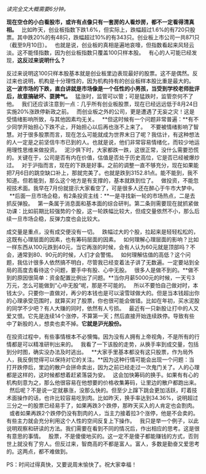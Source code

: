 *读完全文大概需要6分钟。*
  
**现在空仓的小白看股市，或许有点像只有一套房的人看炒房，都不一定看得清真相。**
 
比如昨天，创业板指数下跌1.6%，但实际上，跌幅超过1.6%的有720只股票。其中跌20%的有48只，跌幅超过10%的有343只。创业板上市公司一共871只（截至9月10日）。
 
也就是说，创业板的真相是遍地哀嚎，但指数看起来风轻云淡。这不能怪指数，因为创业板指数只覆盖100只样本股。
 
有心的人可能已经发现，**这反过来说明什么？**
  
反过来说明这100只样本股基本就是创业板里边表现最好的股票。这不是偶然。反过来也说明，机构是十分理性的，因为机构持有的创业板样本股比重是最大的。
 
**这一波市场的下跌，直白讲就是市场像是一个任性的小男孩，当受到学校老师批评后，故意搞破坏、耍脾气。**
 
猛涨时，监管可以管；可是猛跌时，监管奈何不了他。
 
我们还应该注意到一点：几乎所有创业板股票，现在已经远远低于8月24日实施20%涨跌停新政之前。
 
而创业板之外的公司，更是遭遇了无妄之灾！这是受情绪影响所致，与其他因素均无关。
 
**但这时候有一个问题非常普遍：**有不少同学开始担心下跌不止，开始担心以后再也涨不上来了。
 
不要被情绪影响了智慧。对于很多股票而言，现在怎么可能就成为世界末日了呢？我估计，有这种想法的人一定是之前坚信牛市已到的人。也就是说，他们非常容易情绪化，而较少地运用理性思维来做投资。
 
泥沙俱下时，大家都跌一跌，这很正常，没什么需要恐慌的。关键在于，公司是否有内在价值，估值是否处于历史高位，它是否已经被爆炒过。
 
对于沪指而言，现在的下跌是好事。之前的调整一直不够充分，现在如果能把7月6日的跳空缺口补上，那就完美了。也就是跌到3152.81点。能不能到，我不知道。但若能到，那么这个地方是有支撑的，基本就跌到位了。
 
做投资，不能忽视技术面。我早在7月份就提示大家看空了，可是很多人还在醉心于牛市大梦中。
 
**后面一旦市场企稳，有2条投资主线：**一是寻找新一轮的市场热点，二是去抓反弹股。
 
第一条属于消息面和基本面的综合研判。第二条则需要现在就抓紧做功课：比如前期比较强势的个股，这一轮跌幅比较大，但成交量依然不小，那么后续一旦市场企稳，反弹力度也会比较大。
  
成交量是重点，没有成交便没有一切。
 
跌幅过大的个股，拉起来是轻轻松松的，这既有心理层面的因素，也有筹码层面的因素。
 
如何理解心理层面的影响？比如一样东西从100元跌到40元，当它再涨的时候，会有人认为60元就是顶部吗？不会，通常到80、90元的时候，人们才会警惕。
 
如何理解估值的高低？这个问题，我估计很多人依然搞不明白，尽管我已经变着法子讲了无数遍。一定要站到全局的高度去看待这个问题，要手中有股、心中无股。
 
很多人是做不到的。**做不到的原因很简单：资金配置比例出了问题。**当你月薪5000元的时候，一天亏3万元，怎么可能做到“心中无股”呢，那是不可能的。
 
所以不要怕自己做对时，本钱太少。只要你一直做对，再少的本钱也是可以滚雪球做大的。但是当本钱超出你的心理承受范围时，就算买对了股票，你也很可能会做错。比如在年初，买水泥股的同学不少吧？有人大赚的同时，依然有人亏损。
 
最近有一只新股让打中的人又爱又恨。它先是连续14个涨停，不算第一天；然后直接开始连续跌停。导致有些中了新股的人，想卖也卖不掉。**它就是沪光股份。**
  
在投资过程中，有些事情根本不必懊悔。因为没有人拥有上帝视角，不是所有的行情都是可以精准研判出来的。
 
我看了一下该股的走势，从换手率到成交量，包括到分时图，确实没办法及时逃出。
 
**大家手里基本都没有这只股票，作为局外人，我反倒觉得可以保持对它的关注。**因为这种行情可能会出现一个问题：当打开跌停后，里边的散户会拼命卖出，因为之前已经走过一次鬼门关了。人的心理都是这样的，这时候都想着赶紧落袋为安。
 
这会加快筹码的换手。如果有有心的机构刻意为之，那么他很容易在他想要的价格收集筹码，让里边的散户都跑出来。
 
然后呢？不是说一定就暴涨，没那么快的。但至少上蹿下跳会更加活跃，盯着技术面操作的话，也许比较容易吃到肉。比如昨天，换手率达到34.36%，说明超过三分之一的股票已经易手了，如果再跌3个跌停，那昨天买入的人肯定也会割肉。
 
或者如果再跌2个跌停仍没有割肉的人，当主力接着拉3个涨停，他是不会卖的。有些主力就会充分利用这个人性的空间反复上下操作。
 
我只是举一个例子，以此说明观察和研读的方法。我们需要在看到不同的情况后，作出相应的思考。这是很有意思的事情。
 
股票，不是傻傻地买的。这一定不是傻子都能赚钱的方式，否则世上就没有了穷人。但反过来，智商高的不都是富人。富人，多数是勤奋又爱思考的。这两点，都不难做到。
  
PS：时间过得真快，又要说周末愉快了。祝大家幸福！
  
  
  
